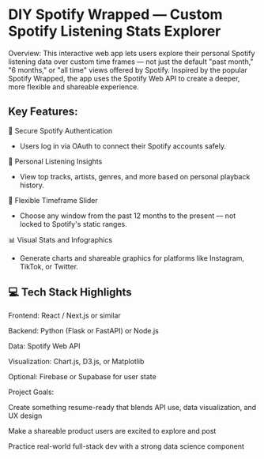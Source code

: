 # DIY Spotify Wrapped — Custom Spotify Listening Stats Explorer
Overview:
This interactive web app lets users explore their personal Spotify listening data over custom time frames — not just the default "past month," "6 months," or "all time" views offered by Spotify. Inspired by the popular Spotify Wrapped, the app uses the Spotify Web API to create a deeper, more flexible and shareable experience.

## Key Features:

🔐 Secure Spotify Authentication
- Users log in via OAuth to connect their Spotify accounts safely.

🎵 Personal Listening Insights
- View top tracks, artists, genres, and more based on personal playback history.

📆 Flexible Timeframe Slider
- Choose any window from the past 12 months to the present — not locked to Spotify's static ranges.

📊 Visual Stats and Infographics
- Generate charts and shareable graphics for platforms like Instagram, TikTok, or Twitter.

## 💻 Tech Stack Highlights

Frontend: React / Next.js or similar

Backend: Python (Flask or FastAPI) or Node.js

Data: Spotify Web API

Visualization: Chart.js, D3.js, or Matplotlib

Optional: Firebase or Supabase for user state

Project Goals:

Create something resume-ready that blends API use, data visualization, and UX design

Make a shareable product users are excited to explore and post

Practice real-world full-stack dev with a strong data science component

